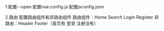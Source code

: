 1.配置--open
配置vue.config.js
配置jsconfig.json

2.路由
配置路由组件和非路由组件
路由组件：Home  Search  Login  Register
非路由：Header  Footer（首页有  登录 注册没有）
